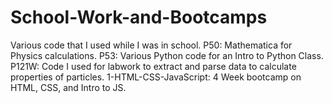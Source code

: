 # School-Work-and-Bootcamps
Various code that I used while I was in school.
P50: Mathematica for Physics calculations.
P53: Various Python code for an Intro to Python Class.
P121W: Code I used for labwork to extract and parse data to calculate properties of particles.
1-HTML-CSS-JavaScript: 4 Week bootcamp on HTML, CSS, and Intro to JS.
